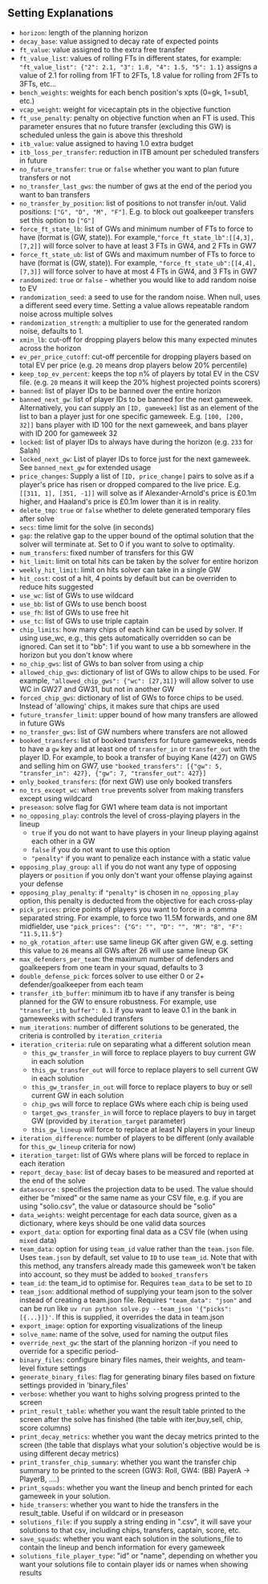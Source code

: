 ## Setting Explanations

  - `horizon`: length of the planning horizon
  - `decay_base`: value assigned to decay rate of expected points
  - `ft_value`: value assigned to the extra free transfer
  - `ft_value_list`: values of rolling FTs in different states, for example: `"ft_value_list": {"2": 2.1, "3": 1.8, "4": 1.5, "5": 1.1}` assigns a value of 2.1 for rolling from 1FT to 2FTs, 1.8 value for rolling from 2FTs to 3FTs, etc...
  - `bench_weights`: weights for each bench position's xpts (0=gk, 1=sub1, etc.)
  - `vcap_weight`: weight for vicecaptain pts in the objective function
  - `ft_use_penalty`: penalty on objective function when an FT is used. This parameter ensures that no future transfer (excluding this GW) is scheduled unless the gain is above this threshold
  - `itb_value`: value assigned to having 1.0 extra budget
  - `itb_loss_per_transfer`: reduction in ITB amount per scheduled transfers in future
  - `no_future_transfer`: `true` or `false` whether you want to plan future transfers or not
  - `no_transfer_last_gws`: the number of gws at the end of the period you want to ban transfers
  - `no_transfer_by_position`: list of positions to not transfer in/out. Valid positions: `["G", "D", "M", "F"]`. E.g. to block out goalkeeper transfers set this option to `["G"]`
  - `force_ft_state_lb`: list of GWs and minimum number of FTs to force to have (format is (GW, state)). For example,`"force_ft_state_lb":[[4,3], [7,2]]` will force solver to have at least 3 FTs in GW4, and 2 FTs in GW7
  - `force_ft_state_ub`: list of GWs and maximum number of FTs to force to have (format is (GW, state)). For example, `"force_ft_state_ub":[[4,4], [7,3]]` will force solver to have at most 4 FTs in GW4, and 3 FTs in GW7
  - `randomized`: `true` or `false` - whether you would like to add random noise to EV
  - `randomization_seed`: a seed to use for the random noise. When null, uses a different seed every time. Setting a value allows repeatable random noise across multiple solves
  - `randomization_strength`: a multiplier to use for the generated random noise, defaults to 1.
  - `xmin_lb`: cut-off for dropping players below this many expected minutes across the horizon
  - `ev_per_price_cutoff`: cut-off percentile for dropping players based on total EV per price (e.g. `20` means drop players below 20% percentile)
  - `keep_top_ev_percent`: keeps the top n% of players by total EV in the CSV file. (e.g. `20` means it will keep the 20% highest projected points scorers)
  - `banned`: list of player IDs to be banned over the entire horizon
  - `banned_next_gw`: list of player IDs to be banned for the next gameweek. Alternatively, you can supply an `[ID, gameweek]` list as an element of the list to ban a player just for one specific gameweek. E.g. `[100, [200, 32]]` bans player with ID 100 for the next gameweek, and bans player with ID 200 for gameweek 32
  - `locked`: list of player IDs to always have during the horizon (e.g. `233` for Salah)
  - `locked_next_gw`: List of player IDs to force just for the next gameweek. See `banned_next_gw` for extended usage
  - `price_changes`: Supply a list of `[ID, price_change]` pairs to solve as if a player's price has risen or dropped compared to the live price. E.g. `[[311, 1], [351, -1]]` will solve as if Alexander-Arnold's price is £0.1m higher, and Haaland's price is £0.1m lower than it is in reality.
  - `delete_tmp`: `true` or `false` whether to delete generated temporary files after solve
  - `secs`: time limit for the solve (in seconds)
  - `gap`: the relative gap to the upper bound of the optimal solution that the solver will terminate at. Set to 0 if you want to solve to optimality.
  - `num_transfers`: fixed number of transfers for this GW
  - `hit_limit`: limit on total hits can be taken by the solver for entire horizon
  - `weekly_hit_limit`: limit on hits solver can take in a single GW
  - `hit_cost`: cost of a hit, 4 points by default but can be overriden to reduce hits suggested
  - `use_wc`: list of GWs to use wildcard
  - `use_bb`: list of GWs to use bench boost
  - `use_fh`: list of GWs to use free hit
  - `use_tc`: list of GWs to use triple captain
  - `chip_limits`: how many chips of each kind can be used by solver. If using use_wc, e.g., this gets automatically overridden so can be ignored. Can set it to "bb": 1 if you want to use a bb somewhere in the horizon but you don't know where
  - `no_chip_gws`: list of GWs to ban solver from using a chip
  - `allowed_chip_gws`: dictionary of list of GWs to allow chips to be used. For example, `"allowed_chip_gws": {"wc": [27,31]}` will allow solver to use WC in GW27 and GW31, but not in another GW
  - `forced_chip_gws`: dictionary of list of GWs to force chips to be used. Instead of 'allowing' chips, it makes sure that chips are used
  - `future_transfer_limit`: upper bound of how many transfers are allowed in future GWs
  - `no_transfer_gws`: list of GW numbers where transfers are not allowed
  - `booked_transfers`: list of booked transfers for future gameweeks, needs to have a `gw` key and at least one of `transfer_in` or `transfer_out` with the player ID. For example, to book a transfer of buying Kane (427) on GW5 and selling him on GW7, use `"booked_transfers": [{"gw": 5, "transfer_in": 427}, {"gw": 7, "transfer_out": 427}]`
  - `only_booked_transfers`: (for next GW) use only booked transfers
  - `no_trs_except_wc`: when `true` prevents solver from making transfers except using wildcard
  - `preseason`: solve flag for GW1 where team data is not important
  - `no_opposing_play`: controls the level of cross-playing players in the lineup
    - `true` if you do not want to have players in your lineup playing against each other in a GW
    - `false` if you do not want to use this option
    - `"penalty"` if you want to penalize each instance with a static value
  - `opposing_play_group`: `all` if you do not want any type of opposing players or `position` if you only don't want your offense playing against your defense
  - `opposing_play_penalty`: if `"penalty"` is chosen in `no_opposing_play` option, this penalty is deducted from the objective for each cross-play
  - `pick_prices`: price points of players you want to force in a comma separated string. For example, to force two 11.5M forwards, and one 8M midfielder, use `"pick_prices": {"G": "", "D": "", "M": "8", "F": "11.5,11.5"}`
  - `no_gk_rotation_after`: use same lineup GK after given GW, e.g. setting this value to `26` means all GWs after 26 will use same lineup GK
  - `max_defenders_per_team`: the maximum number of defenders and goalkeepers from one team in your squad, defaults to 3
  - `double_defense_pick`: forces solver to use either 0 or 2+ defender/goalkeeper from each team
  - `transfer_itb_buffer`: minimum itb to have if any transfer is being planned for the GW to ensure robustness. For example, use `"transfer_itb_buffer": 0.1` if you want to leave 0.1 in the bank in gameweeks with scheduled transfers
  - `num_iterations`: number of different solutions to be generated, the criteria is controlled by `iteration_criteria`
  - `iteration_criteria`: rule on separating what a different solution mean
    - `this_gw_transfer_in` will force to replace players to buy current GW in each solution
    - `this_gw_transfer_out` will force to replace players to sell current GW in each solution
    - `this_gw_transfer_in_out` will force to replace players to buy or sell current GW in each solution
    - `chip_gws` will force to replace GWs where each chip is being used
    - `target_gws_transfer_in` will force to replace players to buy in target GW (provided by `iteration_target` parameter)
    - `this_gw_lineup` will force to replace at least N players in your lineup
  - `iteration_difference`: number of players to be different (only available for `this_gw_lineup` criteria for now)
  - `iteration_target`: list of GWs where plans will be forced to replace in each iteration
  - `report_decay_base`: list of decay bases to be measured and reported at the end of the solve
  - `datasource` : specifies the projection data to be used. The value should either be "mixed" or the same name as your CSV file, e.g. if you are using "solio.csv", the value or datasource should be "solio"
  - `data_weights`: weight percentage for each data source, given as a dictionary, where keys should be one valid data sources
  - `export_data`: option for exporting final data as a CSV file (when using `mixed` data)
  - `team_data`: option for using `team_id` value rather than the `team.json` file. Uses `team.json` by default, set value to `ID` to use `team_id`. Note that with this method, any transfers already made this gameweek won't be taken into account, so they must be added to `booked_transfers`
  - `team_id`: the team_id to optimise for. Requires `team_data` to be set to `ID`
  - `team_json`: additional method of supplying your team json to the solver instead of creating a team.json file. Requires `"team_data": "json"` and can be run like `uv run python solve.py --team_json '{"picks": [{...}]}'`. If this is supplied, it overrides the data in team.json
  - `export_image`: option for exporting visualizations of the lineup
  - `solve_name`: name of the solve, used for naming the output files
  - `override_next_gw`: the start of the planning horizon -if you need to override for a specific period-
  - `binary_files`: configure binary files names, their weights, and team-level fixture settings
  - `generate_binary_files`: flag for generating binary files based on fixture settings provided in 'binary_files'
  - `verbose`: whether you want to highs solving progress printed to the screen
  - `print_result_table`: whether you want the result table printed to the screen after the solve has finished (the table with iter,buy,sell, chip, score columns)
  - `print_decay_metrics`: whether you want the decay metrics printed to the screen (the table that displays what your solution's objective would be is using different decay metrics)
  - `print_transfer_chip_summary`: whether you want the transfer chip summary to be printed to the screen (GW3: Roll, GW4: (BB) PayerA -> PlayerB, ....)
  - `print_squads`: whether you want the lineup and bench printed for each gameweek in your solution.
  - `hide_transers`: whether you want to hide the transfers in the result_table. Useful if on wildcard or in preseason
  - `solutions_file`: if you supply a string ending in ".csv", it will save your solutions to that csv, including chips, transfers, captain, score, etc.
  - `save_squads`: whether you want each solution in the solutions_file to contain the lineup and bench information for every gameweek
  - `solutions_file_player_type`: "id" or "name", depending on whether you want your solutions file to contain player ids or names when showing results
